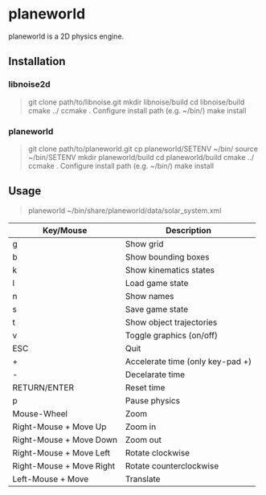 planeworld
==========

planeworld is a 2D physics engine.

Installation
------------

### libnoise2d
> git clone path/to/libnoise.git
> mkdir libnoise/build
> cd libnoise/build
> cmake ../
> ccmake .
Configure install path (e.g. ~/bin/)
> make install

### planeworld
> git clone path/to/planeworld.git
> cp planeworld/SETENV ~/bin/
> source ~/bin/SETENV
> mkdir planeworld/build
> cd planeworld/build
> cmake ../
> ccmake .
Configure install path (e.g. ~/bin/)
> make install


Usage
-----

> planeworld ~/bin/share/planeworld/data/solar_system.xml

| Key/Mouse                | Description                     |
|--------------------------|---------------------------------|
| g                        | Show grid                       |
| b                        | Show bounding boxes             |
| k                        | Show kinematics states          |
| l                        | Load game state                 |
| n                        | Show names                      |
| s                        | Save game state                 |
| t                        | Show object trajectories        |
| v                        | Toggle graphics (on/off)        |
| ESC                      | Quit                            |
| +                        | Accelerate time (only key-pad +)|
| -                        | Decelarate time                 |
| RETURN/ENTER             | Reset time                      |     
| p                        | Pause physics                   |
| Mouse-Wheel              | Zoom                            |
| Right-Mouse + Move Up    | Zoom in                         |
| Right-Mouse + Move Down  | Zoom out                        |
| Right-Mouse + Move Left  | Rotate clockwise                |
| Right-Mouse + Move Right | Rotate counterclockwise         |
| Left-Mouse + Move        | Translate                       |

